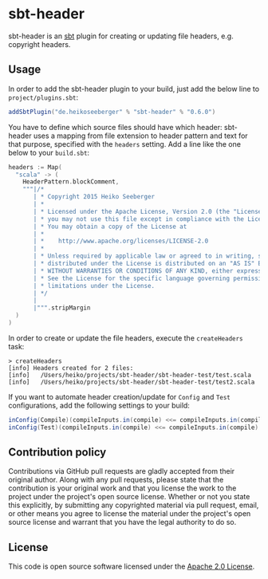 # sbt-header #

sbt-header is an [sbt](http://www.scala-sbt.org) plugin for creating or updating file headers, e.g. copyright headers.

## Usage

In order to add the sbt-header plugin to your build, just add the below line to `project/plugins.sbt`:

``` scala
addSbtPlugin("de.heikoseeberger" % "sbt-header" % "0.6.0")
```

You have to define which source files should have which header: sbt-header uses a mapping from file extension to
header pattern and text for that purpose, specified with the `headers` setting. Add a line like the one below
to your `build.sbt`:

``` scala
headers := Map(
  "scala" -> (
    HeaderPattern.blockComment,
    """|/*
       | * Copyright 2015 Heiko Seeberger
       | *
       | * Licensed under the Apache License, Version 2.0 (the "License");
       | * you may not use this file except in compliance with the License.
       | * You may obtain a copy of the License at
       | *
       | *    http://www.apache.org/licenses/LICENSE-2.0
       | *
       | * Unless required by applicable law or agreed to in writing, software
       | * distributed under the License is distributed on an "AS IS" BASIS,
       | * WITHOUT WARRANTIES OR CONDITIONS OF ANY KIND, either express or implied.
       | * See the License for the specific language governing permissions and
       | * limitations under the License.
       | */
       |
       |""".stripMargin
  )
)
```

In order to create or update the file headers, execute the `createHeaders` task:

```
> createHeaders
[info] Headers created for 2 files:
[info]   /Users/heiko/projects/sbt-header/sbt-header-test/test.scala
[info]   /Users/heiko/projects/sbt-header/sbt-header-test/test2.scala
```

If you want to automate header creation/update for `Config` and `Test` configurations,
add the following settings to your build:

``` scala
inConfig(Compile)(compileInputs.in(compile) <<= compileInputs.in(compile).dependsOn(createHeaders.in(compile)))
inConfig(Test)(compileInputs.in(compile) <<= compileInputs.in(compile).dependsOn(createHeaders.in(compile)))
```

## Contribution policy ##

Contributions via GitHub pull requests are gladly accepted from their original author. Along with any pull requests, please state that the contribution is your original work and that you license the work to the project under the project's open source license. Whether or not you state this explicitly, by submitting any copyrighted material via pull request, email, or other means you agree to license the material under the project's open source license and warrant that you have the legal authority to do so.

## License ##

This code is open source software licensed under the [Apache 2.0 License]("http://www.apache.org/licenses/LICENSE-2.0.html").
